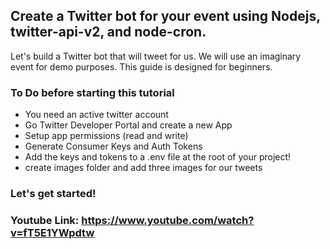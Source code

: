 ## Create a Twitter bot for your event using Nodejs, twitter-api-v2, and node-cron.

Let's build a Twitter bot that will tweet for us.
We will use an imaginary event for demo purposes.
This guide is designed for beginners.

### To Do before starting this tutorial

- You need an active twitter account
- Go Twitter Developer Portal and create a new App
- Setup app permissions (read and write)
- Generate Consumer Keys and Auth Tokens
- Add the keys and tokens to a .env file at the root of your project!
- create images folder and add three images for our tweets

### Let's get started!

### Youtube Link: https://www.youtube.com/watch?v=fT5E1YWpdtw
